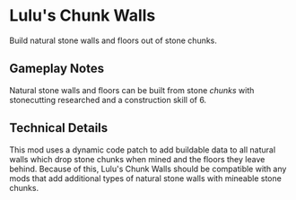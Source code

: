 # Lulu's Chunk Walls
Build natural stone walls and floors out of stone chunks.

## Gameplay Notes
Natural stone walls and floors can be built from stone *chunks* with stonecutting researched and a construction skill of 6.

## Technical Details
This mod uses a dynamic code patch to add buildable data to all natural walls which drop stone chunks when mined and the floors they leave behind. Because of this, Lulu's Chunk Walls should be compatible with any mods that add additional types of natural stone walls with mineable stone chunks.
